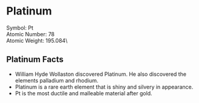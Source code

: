 # Platinum

Symbol: Pt\
Atomic Number: 78\
Atomic Weight: 195.084\

## Platinum Facts
* William Hyde Wollaston discovered Platinum. He also discovered the elements palladium and rhodium.
* Platinum is a rare earth element that is shiny and silvery in appearance.
* Pt is the most ductile and malleable material after gold.
